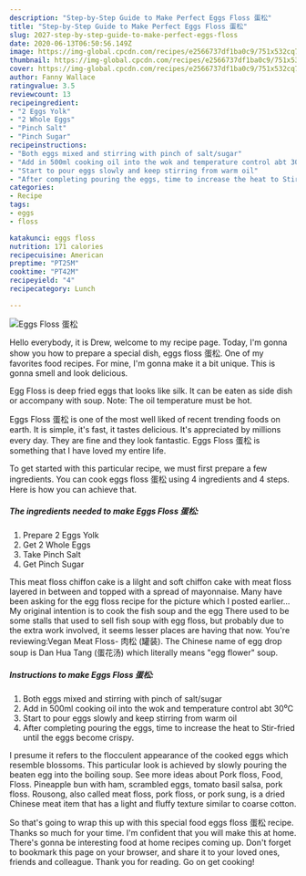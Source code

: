 ```yaml
---
description: "Step-by-Step Guide to Make Perfect Eggs Floss 蛋松"
title: "Step-by-Step Guide to Make Perfect Eggs Floss 蛋松"
slug: 2027-step-by-step-guide-to-make-perfect-eggs-floss
date: 2020-06-13T06:50:56.149Z
image: https://img-global.cpcdn.com/recipes/e2566737df1ba0c9/751x532cq70/eggs-floss-蛋松-recipe-main-photo.jpg
thumbnail: https://img-global.cpcdn.com/recipes/e2566737df1ba0c9/751x532cq70/eggs-floss-蛋松-recipe-main-photo.jpg
cover: https://img-global.cpcdn.com/recipes/e2566737df1ba0c9/751x532cq70/eggs-floss-蛋松-recipe-main-photo.jpg
author: Fanny Wallace
ratingvalue: 3.5
reviewcount: 13
recipeingredient:
- "2 Eggs Yolk"
- "2 Whole Eggs"
- "Pinch Salt"
- "Pinch Sugar"
recipeinstructions:
- "Both eggs mixed and stirring with pinch of salt/sugar"
- "Add in 500ml cooking oil into the wok and temperature control abt 30⁰C"
- "Start to pour eggs slowly and keep stirring from warm oil"
- "After completing pouring the eggs, time to increase the heat to Stir-fried until the eggs become crispy."
categories:
- Recipe
tags:
- eggs
- floss

katakunci: eggs floss 
nutrition: 171 calories
recipecuisine: American
preptime: "PT25M"
cooktime: "PT42M"
recipeyield: "4"
recipecategory: Lunch

---
```



![Eggs Floss 蛋松](https://img-global.cpcdn.com/recipes/e2566737df1ba0c9/751x532cq70/eggs-floss-蛋松-recipe-main-photo.jpg)

Hello everybody, it is Drew, welcome to my recipe page. Today, I'm gonna show you how to prepare a special dish, eggs floss 蛋松. One of my favorites food recipes. For mine, I'm gonna make it a bit unique. This is gonna smell and look delicious.

Egg Floss is deep fried eggs that looks like silk. It can be eaten as side dish or accompany with soup. Note: The oil temperature must be hot.

Eggs Floss 蛋松 is one of the most well liked of recent trending foods on earth. It is simple, it's fast, it tastes delicious. It's appreciated by millions every day. They are fine and they look fantastic. Eggs Floss 蛋松 is something that I have loved my entire life.


To get started with this particular recipe, we must first prepare a few ingredients. You can cook eggs floss 蛋松 using 4 ingredients and 4 steps. Here is how you can achieve that.

<!--inarticleads1-->

##### The ingredients needed to make Eggs Floss 蛋松:

1. Prepare 2 Eggs Yolk
1. Get 2 Whole Eggs
1. Take Pinch Salt
1. Get Pinch Sugar


This meat floss chiffon cake is a lilght and soft chiffon cake with meat floss layered in between and topped with a spread of mayonnaise. Many have been asking for the egg floss recipe for the picture which I posted earlier… My original intention is to cook the fish soup and the egg There used to be some stalls that used to sell fish soup with egg floss, but probably due to the extra work involved, it seems lesser places are having that now. You&#39;re reviewing:Vegan Meat Floss- 肉松 (罐装). The Chinese name of egg drop soup is Dan Hua Tang (蛋花汤) which literally means &#34;egg flower&#34; soup. 

<!--inarticleads2-->

##### Instructions to make Eggs Floss 蛋松:

1. Both eggs mixed and stirring with pinch of salt/sugar
1. Add in 500ml cooking oil into the wok and temperature control abt 30⁰C
1. Start to pour eggs slowly and keep stirring from warm oil
1. After completing pouring the eggs, time to increase the heat to Stir-fried until the eggs become crispy.


I presume it refers to the flocculent appearance of the cooked eggs which resemble blossoms. This particular look is achieved by slowly pouring the beaten egg into the boiling soup. See more ideas about Pork floss, Food, Floss. Pineapple bun with ham, scrambled eggs, tomato basil salsa, pork floss. Rousong, also called meat floss, pork floss, or pork sung, is a dried Chinese meat item that has a light and fluffy texture similar to coarse cotton. 

So that's going to wrap this up with this special food eggs floss 蛋松 recipe. Thanks so much for your time. I'm confident that you will make this at home. There's gonna be interesting food at home recipes coming up. Don't forget to bookmark this page on your browser, and share it to your loved ones, friends and colleague. Thank you for reading. Go on get cooking!
